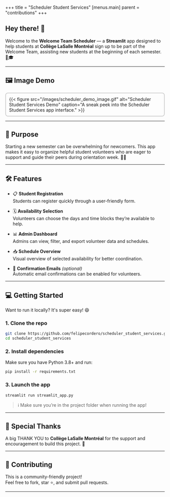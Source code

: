 +++
title = "Scheduler Student Services"
[menus.main]
  parent = "contributions"
+++

## Hey there! 👋

Welcome to the **Welcome Team Scheduler** — a **Streamlit** app designed to help students at **Collège LaSalle Montréal** sign up to be part of the Welcome Team, assisting new students at the beginning of each semester. 🏫🎓

---


## 🖼️ Image Demo
<div class="card" style="border: 2px solid #ccc; border-radius: 8px; padding: 10px;">
   <div class="card-image">
      {{< figure src="/images/scheduler_demo_image.gif" alt="Scheduler Student Services Demo" caption="A sneak peek into the Scheduler Student Services app interface." >}}
   </div>
</div>

---

## 🚀 Purpose

Starting a new semester can be overwhelming for newcomers. This app makes it easy to organize helpful student volunteers who are eager to support and guide their peers during orientation week. 🤝💬

---

## 🛠️ Features

- 📋 **Student Registration**  
  Students can register quickly through a user-friendly form.

- 🗓️ **Availability Selection**  
  Volunteers can choose the days and time blocks they’re available to help.

- 📊 **Admin Dashboard**  
  Admins can view, filter, and export volunteer data and schedules.

- 📥 **Schedule Overview**  
  Visual overview of selected availability for better coordination.

- 📧 **Confirmation Emails** *(optional)*  
  Automatic email confirmations can be enabled for volunteers.

---

## 💻 Getting Started

Want to run it locally? It's super easy! 😄

### 1. Clone the repo

```bash
git clone https://github.com/felipecordero/scheduler_student_services.git
cd scheduler_student_services
```

### 2. Install dependencies

Make sure you have Python 3.8+ and run:

```bash
pip install -r requirements.txt
```

### 3. Launch the app

```bash
streamlit run streamlit_app.py
```

> ℹ️ Make sure you’re in the project folder when running the app!

---

## 🙏 Special Thanks

A big THANK YOU to **Collège LaSalle Montréal** for the support and encouragement to build this project. 💙

---

## 🤝 Contributing

This is a community-friendly project!  
Feel free to fork, star ⭐, and submit pull requests.

---
